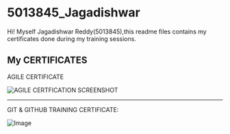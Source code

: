 # 5013845\_Jagadishwar



Hi! Myself Jagadishwar Reddy(5013845),this readme files contains my certificates done during my training sessions.



## My CERTIFICATES

AGILE CERTIFICATE

![AGILE CERTFICATION SCREENSHOT ](https://github.com/user-attachments/assets/119353bb-6484-4629-968f-a9a957045969)

_______________________________________________________________________________________________

GIT & GITHUB TRAINING CERTIFICATE:
 

 ![Image](https://github.com/user-attachments/assets/e308d6dd-7600-4ab8-80e2-0934475a0972)